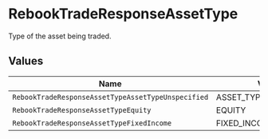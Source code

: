 # RebookTradeResponseAssetType

Type of the asset being traded.


## Values

| Name                                               | Value                                              |
| -------------------------------------------------- | -------------------------------------------------- |
| `RebookTradeResponseAssetTypeAssetTypeUnspecified` | ASSET_TYPE_UNSPECIFIED                             |
| `RebookTradeResponseAssetTypeEquity`               | EQUITY                                             |
| `RebookTradeResponseAssetTypeFixedIncome`          | FIXED_INCOME                                       |